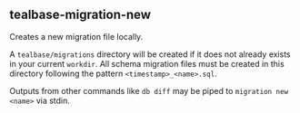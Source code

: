 ## tealbase-migration-new

Creates a new migration file locally.

A `tealbase/migrations` directory will be created if it does not already exists in your current `workdir`. All schema migration files must be created in this directory following the pattern `<timestamp>_<name>.sql`.

Outputs from other commands like `db diff` may be piped to `migration new <name>` via stdin.
